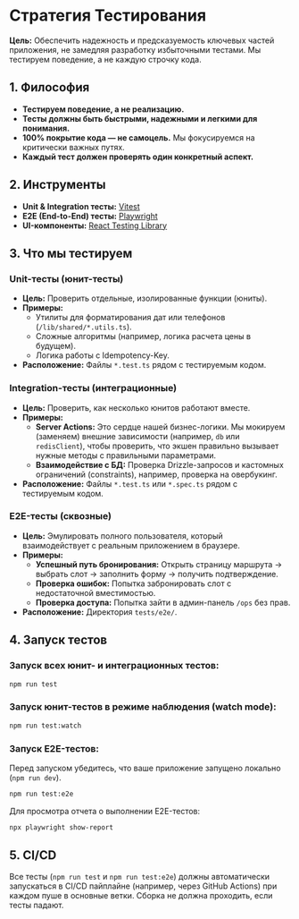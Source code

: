 # Стратегия Тестирования

**Цель:** Обеспечить надежность и предсказуемость ключевых частей приложения, не замедляя разработку избыточными тестами. Мы тестируем поведение, а не каждую строчку кода.

## 1. Философия

- **Тестируем поведение, а не реализацию.**
- **Тесты должны быть быстрыми, надежными и легкими для понимания.**
- **100% покрытие кода — не самоцель.** Мы фокусируемся на критически важных путях.
- **Каждый тест должен проверять один конкретный аспект.**

## 2. Инструменты

- **Unit & Integration тесты:** [Vitest](https://vitest.dev/)
- **E2E (End-to-End) тесты:** [Playwright](https://playwright.dev/)
- **UI-компоненты:** [React Testing Library](https://testing-library.com/docs/react-testing-library/intro/)

## 3. Что мы тестируем

### Unit-тесты (юнит-тесты)
- **Цель:** Проверить отдельные, изолированные функции (юниты).
- **Примеры:**
  - Утилиты для форматирования дат или телефонов (`/lib/shared/*.utils.ts`).
  - Сложные алгоритмы (например, логика расчета цены в будущем).
  - Логика работы с Idempotency-Key.
- **Расположение:** Файлы `*.test.ts` рядом с тестируемым кодом.

### Integration-тесты (интеграционные)
- **Цель:** Проверить, как несколько юнитов работают вместе.
- **Примеры:**
  - **Server Actions:** Это сердце нашей бизнес-логики. Мы мокируем (заменяем) внешние зависимости (например, `db` или `redisClient`), чтобы проверить, что экшен правильно вызывает нужные методы с правильными параметрами.
  - **Взаимодействие с БД:** Проверка Drizzle-запросов и кастомных ограничений (constraints), например, проверка на овербукинг.
- **Расположение:** Файлы `*.test.ts` или `*.spec.ts` рядом с тестируемым кодом.

### E2E-тесты (сквозные)
- **Цель:** Эмулировать полного пользователя, который взаимодействует с реальным приложением в браузере.
- **Примеры:**
  - **Успешный путь бронирования:** Открыть страницу маршрута -> выбрать слот -> заполнить форму -> получить подтверждение.
  - **Проверка ошибок:** Попытка забронировать слот с недостаточной вместимостью.
  - **Проверка доступа:** Попытка зайти в админ-панель `/ops` без прав.
- **Расположение:** Директория `tests/e2e/`.

## 4. Запуск тестов

### Запуск всех юнит- и интеграционных тестов:
```bash
npm run test
```

### Запуск юнит-тестов в режиме наблюдения (watch mode):
```bash
npm run test:watch
```

### Запуск E2E-тестов:
Перед запуском убедитесь, что ваше приложение запущено локально (`npm run dev`).
```bash
npm run test:e2e
```

Для просмотра отчета о выполнении E2E-тестов:
```bash
npx playwright show-report
```

## 5. CI/CD

Все тесты (`npm run test` и `npm run test:e2e`) должны автоматически запускаться в CI/CD пайплайне (например, через GitHub Actions) при каждом пуше в основные ветки. Сборка не должна проходить, если тесты падают.
